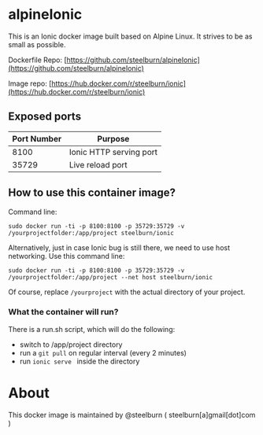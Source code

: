 # alpineIonic

This is an Ionic docker image built based on Alpine Linux. It strives to be as small as possible.

Dockerfile Repo: [https://github.com/steelburn/alpineIonic](https://github.com/steelburn/alpineIonic)

Image repo: [https://hub.docker.com/r/steelburn/ionic](https://hub.docker.com/r/steelburn/ionic)

## Exposed ports
| Port Number | Purpose |
|-------------|---------|
| 8100| Ionic HTTP serving port |
| 35729 | Live reload port |

## How to use this container image?
Command line:
```
sudo docker run -ti -p 8100:8100 -p 35729:35729 -v /yourprojectfolder:/app/project steelburn/ionic
```
Alternatively, just in case Ionic bug is still there, we need to use host networking. Use this command line:
```
sudo docker run -ti -p 8100:8100 -p 35729:35729 -v /yourprojectfolder:/app/project --net host steelburn/ionic
```
Of course, replace ```/yourproject``` with the actual directory of your project.

### What the container will run?
There is a run.sh script, which will do the following:
- switch to /app/project directory
- run a ```git pull``` on regular interval (every 2 minutes)
- run ```ionic serve ``` inside the directory

# About
This docker image is maintained by @steelburn ( steelburn[a]gmail[dot]com )
